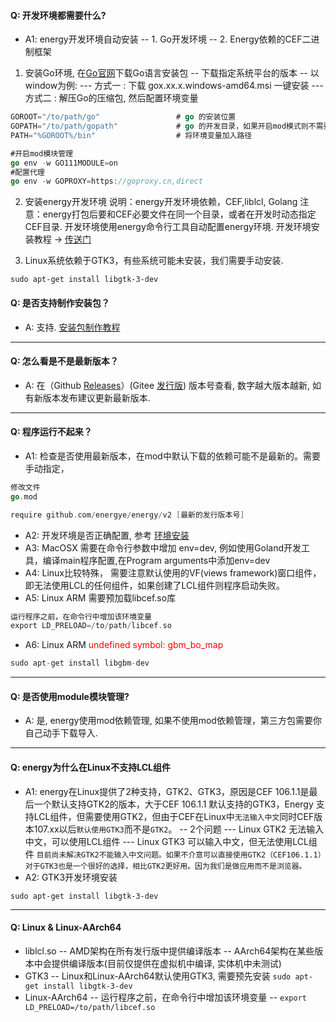 

#### Q: 开发环境都需要什么?
- A1: energy开发环境自动安装
  -- 1. Go开发环境
  -- 2. Energy依赖的CEF二进制框架

1. 安装Go环境, 在[Go官网](https://golang.google.cn/dl/)下载Go语言安装包
   -- 下载指定系统平台的版本
   -- 以window为例:
   --- 方式一 : 下载 gox.xx.x.windows-amd64.msi 一键安装
   --- 方式二 : 解压Go的压缩包, 然后配置环境变量
```go
GOROOT="/to/path/go"                 # go 的安装位置
GOPATH="/to/path/gopath"             # go 的开发目录，如果开启mod模式则不需要该变量
PATH="%GOROOT%/bin"                  # 将环境变量加入路径

#开启mod模块管理
go env -w GO111MODULE=on
#配置代理
go env -w GOPROXY=https://goproxy.cn,direct
```
2. 安装energy开发环境
   <a>说明</a>：energy开发环境依赖，CEF,liblcl, Golang
   <a>注意</a>：energy打包后要和CEF必要文件在同一个目录，或者在开发时动态指定CEF目录.
   开发环境使用energy命令行工具自动配置energy环境. 开发环境安装教程 -> [传送门](https://energy.yanghy.cn/course/100/63511b14a749ba0318943f3a)

3. Linux系统依赖于GTK3，有些系统可能未安装，我们需要手动安装.
```
sudo apt-get install libgtk-3-dev
```

#### Q: 是否支持制作安装包？
- A: 支持. [安装包制作教程](https://energy.yanghy.cn/course/100/636e397ba749ba01d04ff595)

---

#### Q: 怎么看是不是最新版本？
- A: 在（Github [Releases](https://github.com/energye/energy/releases)）(Gitee [发行版](https://gitee.com/energye/energy/releases)) 版本号查看, 数字越大版本越新, 如有新版本发布建议更新最新版本.

---

#### Q: 程序运行不起来？
- A1: 检查是否使用最新版本，在mod中默认下载的依赖可能不是最新的。需要手动指定，
```go
修改文件
go.mod

require github.com/energye/energy/v2 [最新的发行版本号]
```
- A2: 开发环境是否正确配置, 参考 [环境安装](https://energy.yanghy.cn/course/100/63511b14a749ba0318943f3a)
- A3: MacOSX 需要在命令行参数中增加 env=dev, 例如使用Goland开发工具，编译main程序配置,在Program arguments中添加env=dev
- A4: Linux比较特殊， 需要注意默认使用的VF(views framework)窗口组件，即无法使用LCL的任何组件，如果创建了LCL组件则程序启动失败。
- A5: Linux ARM 需要预加载libcef.so库
```go
运行程序之前，在命令行中增加该环境变量
export LD_PRELOAD=/to/path/libcef.so
```
- A6: Linux ARM
  <span style="color:red;">undefined symbol: gbm_bo_map</span>
```go
sudo apt-get install libgbm-dev
```

---

#### Q: 是否使用module模块管理?
- A: 是, energy使用mod依赖管理, 如果不使用mod依赖管理，第三方包需要你自己动手下载导入.

---

#### Q: energy为什么在Linux不支持LCL组件
- A1: energy在Linux提供了2种支持，GTK2、GTK3，原因是CEF 106.1.1是最后一个默认支持GTK2的版本，大于CEF 106.1.1 默认支持的GTK3，Energy 支持LCL组件，但需要使用GTK2，但由于CEF在Linux中`无法输入中文`同时CEF版本107.xx以后`默认使用GTK3`而不是`GTK2`。
  -- 2个问题
  --- Linux GTK2 无法输入中文，可以使用LCL组件
  --- Linux GTK3 可以输入中文，但无法使用LCL组件
  `目前尚未解决GTK2不能输入中文问题。如果不介意可以直接使用GTK2（CEF106.1.1）`
  `对于GTK3也是一个很好的选择，相比GTK2更好用。因为我们是做应用而不是浏览器。`
- A2: GTK3开发环境安装
```
sudo apt-get install libgtk-3-dev
```

---

#### Q: Linux & Linux-AArch64
- liblcl.so
  -- AMD架构在所有发行版中提供编译版本
  -- AArch64架构在某些版本中会提供编译版本(目前仅提供在虚拟机中编译, 实体机中未测试)
- GTK3
  -- Linux和Linux-AArch64默认使用GTK3, 需要预先安装 `sudo apt-get install libgtk-3-dev`
- Linux-AArch64
  -- 运行程序之前，在命令行中增加该环境变量
  -- `export LD_PRELOAD=/to/path/libcef.so`
